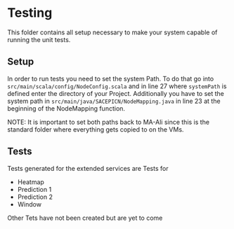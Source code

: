# Testing
This folder contains all setup necessary to make your system capable of running the unit tests.

## Setup
In order to run tests you need to set the system Path.
To do that go into `src/main/scala/config/NodeConfig.scala` and in line 27 where `systemPath` is defined enter the directory of your Project.
Additionally you have to set the system path in `src/main/java/SACEPICN/NodeMapping.java` in line 23 at the beginning of the NodeMapping function.

NOTE: It is important to set both paths back to MA-Ali since this is the standard folder where everything gets copied to on the VMs.
## Tests
Tests generated for the extended services are Tests for
*  Heatmap
*  Prediction 1
*  Prediction 2
*  Window
<a/>
Other Tets have not been created but are yet to come